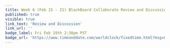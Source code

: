 ```yaml
---
title: Week 6 (Feb 15 - 21) BlackBoard Collaborate Review and Discussion'
published: true
visible: true
link_text: 'Review and Discussion'
link_url: ''
badge_label: Fri Feb 19th 2:30pm PST
badge_url: 'https://www.timeanddate.com/worldclock/fixedtime.html?msg=CMPT-363+Review+and+Discussion&iso=20210219T1430&p1=256&am=50'
---
```

